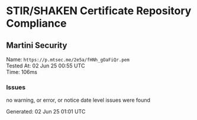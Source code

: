 # STIR/SHAKEN Certificate Repository Compliance

## Martini Security

Name: `https://p.mtsec.me/2e5a/fHNh_gOaFiQr.pem`\
Tested At: 02 Jun 25 00:55 UTC\
Time: 106ms

### Issues

no warning, or error, or notice date level issues were found

Generated: 02 Jun 25 01:01 UTC